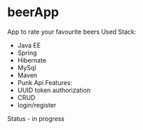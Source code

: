 # beerApp
App to rate your favourite beers
Used Stack:
 - Java EE
 - Spring
 - Hibernate
 - MySql
 - Maven
 - Punk Api
 Features:
 - UUID token authorization 
 - CRUD
 - login/register
 
 Status - in progress
 
 
